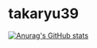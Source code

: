 # takaryu39

[![Anurag's GitHub stats](https://github-readme-stats.vercel.app/api?username=takaryu39)](https://github.com/anuraghazra/github-readme-stats)
